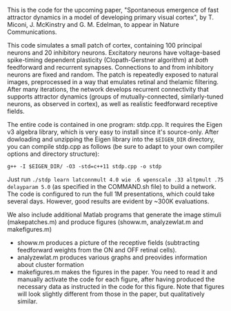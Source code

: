 This is the code for the upcoming paper, "Spontaneous emergence of fast attractor dynamics in a model of developing primary visual cortex", by T. Miconi, J. McKinstry and G. M. Edelman, to appear in Nature Communications.

This code simulates a small patch of cortex, containing 100 principal neurons
and 20 inhibitory neurons. Excitatory neurons have voltage-based spike-timing
dependent plasticity (Clopath-Gerstner algorithm) at *both* feedforward and
recurrent synapses. Connections to and from inhibitory neurons are fixed and
random. The patch is repeatedly exposed to natural images, preprocessed in a
way that emulates retinal and thelamic filtering. After many iterations, the
network develops recurrent connectivity that supports attractor dynamics
(groups of mutually-connected, similarly-tuned neurons, as observed in cortex),
as well as realistic feedforward receptive fields.



The entire code is contained in one program: stdp.cpp. It requires the Eigen v3 algebra library, which is very easy to install since it's source-only. After dowloading and unzipping the Eigen library into the `$EIGEN_DIR` directory, you can compile stdp.cpp as follows (be sure to adapt to your own compiler options and directory structure):

`g++ -I $EIGEN_DIR/ -O3 -std=c++11 stdp.cpp -o stdp`

Just run `./stdp learn latconnmult 4.0 wie .6 wpenscale .33 altpmult .75 delayparam 5.0` (as specified in the COMMAND.sh file) to build a network. The code is configured to run the full 1M presentations, which could take several days. However, good results are evident by ~300K evaluations.

We also include additional Matlab programs that generate the image stimuli (makepatches.m) and produce figures (showw.m, analyzewlat.m and makefigures.m)

- showw.m produces a picture of the receptive fields (subtracting feedforward weights from the ON and OFF retinal cells).
- analyzewlat.m produces various graphs and preovides information about cluster formation
- makefigures.m makes the figures in the paper. You need to read it and
manually activate the code for each figure, after having produced the necessary
data as instructed in the code for this figure. Note that figures  will look
slightly different from those in the paper, but qualitatively similar.



